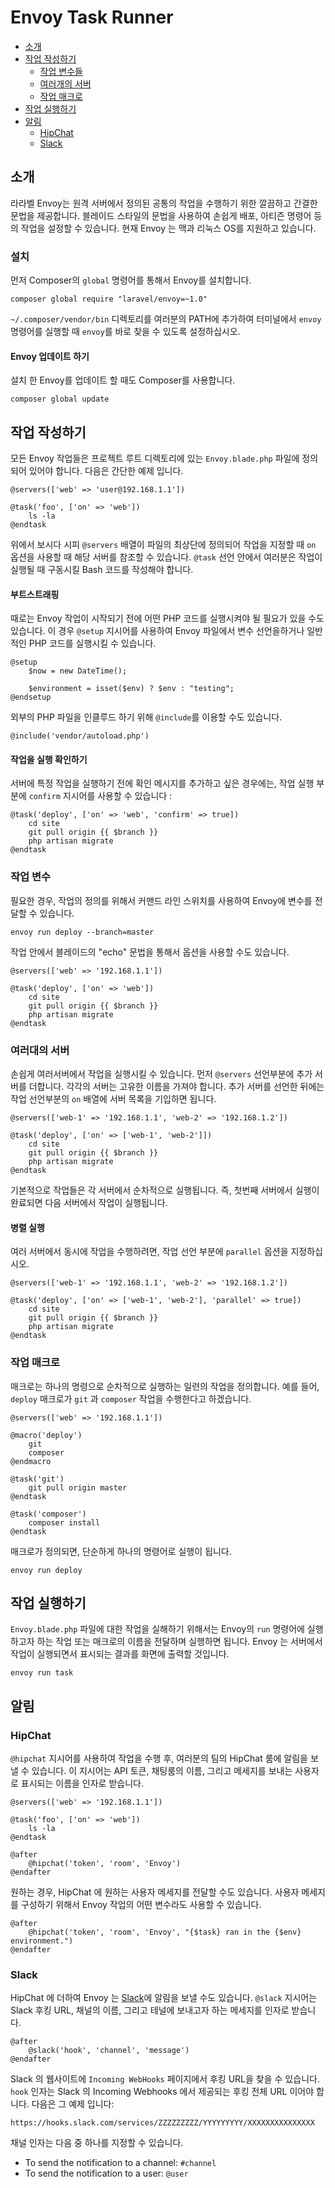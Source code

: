 # Envoy Task Runner

- [소개](#introduction)
- [작업 작성하기](#writing-tasks)
    - [작업 변수들](#task-variables)
    - [여러개의 서버](#envoy-multiple-servers)
    - [작업 매크로](#envoy-task-macros)
- [작업 실행하기](#envoy-running-tasks)
- [알림](#envoy-notifications)
    - [HipChat](#hipchat)
    - [Slack](#slack)

<a name="introduction"></a>
## 소개

라라벨 Envoy는 원격 서버에서 정의된 공통의 작업을 수행하기 위한 깔끔하고 간결한 문법을 제공합니다. 블레이드 스타일의 문법을 사용하여 손쉽게 배포, 아티즌 명령어 등의 작업을 설정할 수 있습니다. 현재 Envoy 는 맥과 리눅스 OS를 지원하고 있습니다.

<a name="envoy-installation"></a>
### 설치

먼저 Composer의 `global` 명령어를 통해서 Envoy를 설치합니다. 

    composer global require "laravel/envoy=~1.0"

`~/.composer/vendor/bin` 디렉토리를 여러분의 PATH에 추가하여 터미널에서 `envoy` 명령어를 실행할 때 `envoy`를 바로 찾을 수 있도록 설정하십시오. 

#### Envoy 업데이트 하기

설치 한 Envoy를 업데이트 할 때도 Composer를 사용합니다.

    composer global update

<a name="writing-tasks"></a>
## 작업 작성하기

모든 Envoy 작업들은 프로젝트 루트 디렉토리에 있는 `Envoy.blade.php` 파일에 정의되어 있어야 합니다. 다음은 간단한 예제 입니다. 

    @servers(['web' => 'user@192.168.1.1'])

    @task('foo', ['on' => 'web'])
        ls -la
    @endtask

위에서 보시다 시피 `@servers` 배열이 파일의 최상단에 정의되어 작업을 지정할 때 `on` 옵션을 사용할 때 해당 서버를 참조할 수 있습니다. `@task` 선언 안에서 여러분은 작업이 실행될 때 구동시킬 Bash 코드를 작성해야 합니다. 

#### 부트스트래핑

때로는 Envoy 작업이 시작되기 전에 어떤 PHP 코드를 실행시켜야 될 필요가 있을 수도 있습니다. 이 경우 ```@setup``` 지시어를 사용하여 Envoy 파일에서 변수 선언을하거나 일반적인 PHP 코드를 실행시킬 수 있습니다.

    @setup
        $now = new DateTime();

        $environment = isset($env) ? $env : "testing";
    @endsetup

외부의 PHP 파일을 인클루드 하기 위해 ```@include```를 이용할 수도 있습니다. 

    @include('vendor/autoload.php')

#### 작업을 실행 확인하기

서버에 특정 작업을 실행하기 전에 확인 메시지를 추가하고 싶은 경우에는, 작업 실행 부분에 `confirm` 지시어를 사용할 수 있습니다 :

    @task('deploy', ['on' => 'web', 'confirm' => true])
        cd site
        git pull origin {{ $branch }}
        php artisan migrate
    @endtask

<a name="task-variables"></a>
### 작업 변수

필요한 경우, 작업의 정의를 위해서 커맨드 라인 스위치를 사용하여 Envoy에 변수를 전달할 수 있습니다.

    envoy run deploy --branch=master

작업 안에서 블레이드의 "echo" 문법을 통해서 옵션을 사용할 수도 있습니다. 

    @servers(['web' => '192.168.1.1'])

    @task('deploy', ['on' => 'web'])
        cd site
        git pull origin {{ $branch }}
        php artisan migrate
    @endtask

<a name="envoy-multiple-servers"></a>
### 여러대의 서버

손쉽게 여러서버에서 작업을 실행시킬 수 있습니다. 먼저 `@servers` 선언부분에 추가 서버를 더합니다. 각각의 서버는 고유한 이름을 가져야 합니다. 추가 서버를 선언한 뒤에는 작업 선언부분의 `on` 배열에 서버 목록을 기입하면 됩니다. 

    @servers(['web-1' => '192.168.1.1', 'web-2' => '192.168.1.2'])

    @task('deploy', ['on' => ['web-1', 'web-2']])
        cd site
        git pull origin {{ $branch }}
        php artisan migrate
    @endtask

기본적으로 작업들은 각 서버에서 순차적으로 실행됩니다. 즉, 첫번째 서버에서 실행이 완료되면 다음 서버에서 작업이 실행됩니다. 

#### 병렬 실행

여러 서버에서 동시에 작업을 수행하려면, 작업 선언 부분에 `parallel` 옵션을 지정하십시오.

    @servers(['web-1' => '192.168.1.1', 'web-2' => '192.168.1.2'])

    @task('deploy', ['on' => ['web-1', 'web-2'], 'parallel' => true])
        cd site
        git pull origin {{ $branch }}
        php artisan migrate
    @endtask

<a name="envoy-task-macros"></a>
### 작업 매크로

매크로는 하나의 명령으로 순차적으로 실행하는 일련의 작업을 정의합니다. 예를 들어, `deploy` 매크로가 `git` 과 `composer` 작업을 수행한다고 하겠습니다.

    @servers(['web' => '192.168.1.1'])

    @macro('deploy')
        git
        composer
    @endmacro

    @task('git')
        git pull origin master
    @endtask

    @task('composer')
        composer install
    @endtask

매크로가 정의되면, 단순하게 하나의 명령어로 실행이 됩니다. 

    envoy run deploy

<a name="envoy-running-tasks"></a>
## 작업 실행하기

`Envoy.blade.php` 파일에 대한 작업을 실해하기 위해서는 Envoy의 `run` 명령어에 실행하고자 하는 작업 또는 매크로의 이름을 전달하며 실행하면 됩니다. Envoy 는 서버에서 작업이 실행되면서 표시되는 결과를 화면에 출력할 것입니다. 

    envoy run task

<a name="envoy-notifications"></a>
<a name="envoy-hipchat-notifications"></a>
## 알림

<a name="hipchat"></a>
### HipChat

`@hipchat` 지시어를 사용하여 작업을 수행 후, 여러분의 팀의 HipChat 룸에 알림을 보낼 수 있습니다. 이 지시어는 API 토큰, 채팅룸의 이름, 그리고 메세지를 보내는 사용자로 표시되는 이름을 인자로 받습니다. 

    @servers(['web' => '192.168.1.1'])

    @task('foo', ['on' => 'web'])
        ls -la
    @endtask

    @after
        @hipchat('token', 'room', 'Envoy')
    @endafter

원하는 경우, HipChat 에 원하는 사용자 메세지를 전달할 수도 있습니다. 사용자 메세지를 구성하기 위해서 Envoy 작업의 어떤 변수라도 사용할 수 있습니다. 

    @after
        @hipchat('token', 'room', 'Envoy', "{$task} ran in the {$env} environment.")
    @endafter

<a name="slack"></a>
### Slack

HipChat 에 더하여 Envoy 는 [Slack](https://slack.com)에 알림을 보낼 수도 있습니다. `@slack` 지시어는 Slack 후킹 URL, 채널의 이름, 그리고 테널에 보내고자 하는 메세지를 인자로 받습니다. 

    @after
        @slack('hook', 'channel', 'message')
    @endafter

Slack 의 웹사이트에 `Incoming WebHooks` 페이지에서 후킹 URL을 찾을 수 있습니다. `hook` 인자는 Slack 의 Incoming Webhooks 에서 제공되는 후킹 전체 URL 이어야 합니다. 다음은 그 예제 입니다:

    https://hooks.slack.com/services/ZZZZZZZZZ/YYYYYYYYY/XXXXXXXXXXXXXXX

채널 인자는 다음 중 하나를 지정할 수 있습니다.

- To send the notification to a channel: `#channel`
- To send the notification to a user: `@user`
